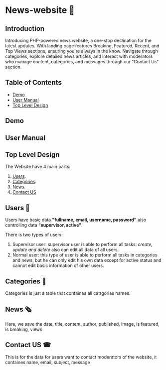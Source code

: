 # News-website 📰

## Introduction
Introducing PHP-powered news website, a one-stop destination for the latest updates. With landing page features Breaking, Featured, Recent, and Top Views sections, ensuring you're always in the know. Navigate through categories, explore detailed news articles, and interact with moderators who manage content, categories, and messages through our "Contact Us" section.

## Table of Contents
- [Demo](#Demo)
- [User Manual](#User-Manual)
- [Top Level Design](#Top-Level-Design)

## Demo

## User Manual


## Top Level Design
The Website have 4 main parts:
1. [Users](#users-).
2. [Categories](#caregories-).
3. [News](#news-).
4. [Contact US](#contact-us-)

## Users 🙆
Users have basic data **"fullname, email, username, password"** also controlling data  **"supervisor, active"**. 

There is two types of users:
1. Supervisor user: supervisor user is able to perform all tasks: _create, update and delete_ also can edit all data of all users.
2. Normal user: this type of user is able to perform all tasks in categories and news, but he can only edit his own data except for active status and cannot edit basic information of other users.

## Categories 📂
Categories is just a table that containes all catrgories names.

## News 🗞
Here, we save the date, title, content, author, published, image, is featured, is breaking, views

## Contact US ☎
This is for the data for users want to contact moderators of the website, it containes name, email, subject, message



